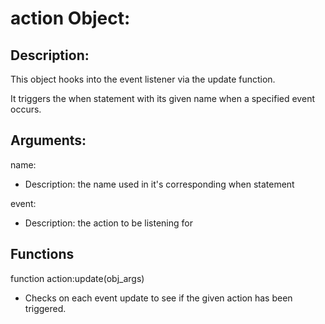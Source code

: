 action Object:
===
Description:
---
This object hooks into the event listener via the update function.

It triggers the when statement with its given name when a specified event occurs. 


Arguments:
---
name:
- Description: the name used in it's corresponding when statement

event:
- Description: the action to be listening for


Functions
---
function action:update(obj_args)
* Checks on each event update to see if the given action has been triggered.

